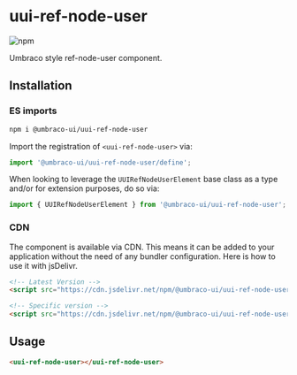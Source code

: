 # uui-ref-node-user

![npm](https://img.shields.io/npm/v/@umbraco-ui/uui-ref-node-user?logoColor=%231B264F)

Umbraco style ref-node-user component.

## Installation

### ES imports

```zsh
npm i @umbraco-ui/uui-ref-node-user
```

Import the registration of `<uui-ref-node-user>` via:

```javascript
import '@umbraco-ui/uui-ref-node-user/define';
```

When looking to leverage the `UUIRefNodeUserElement` base class as a type and/or for extension purposes, do so via:

```javascript
import { UUIRefNodeUserElement } from '@umbraco-ui/uui-ref-node-user';
```

### CDN

The component is available via CDN. This means it can be added to your application without the need of any bundler configuration. Here is how to use it with jsDelivr.

```html
<!-- Latest Version -->
<script src="https://cdn.jsdelivr.net/npm/@umbraco-ui/uui-ref-node-user@latest/dist/uui-ref-node-user.min.js"></script>

<!-- Specific version -->
<script src="https://cdn.jsdelivr.net/npm/@umbraco-ui/uui-ref-node-user@X.X.X/dist/uui-ref-node-user.min.js"></script>
```

## Usage

```html
<uui-ref-node-user></uui-ref-node-user>
```
